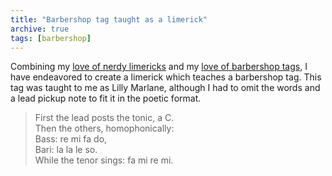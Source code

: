 ```yaml
---
title: "Barbershop tag taught as a limerick"
archive: true
tags: [barbershop]
---
```


Combining my [love of nerdy limericks](/blog/music-nerd-limericks/) and my [love of barbershop tags](http://blog.classicalcode.com/category/music/barbershop/), I have endeavored to create a limerick which teaches a barbershop tag. This tag was taught to me as Lilly Marlane, although I had to omit the words and a lead pickup note to fit it in the poetic format.

> First the lead posts the tonic, a C.  
> Then the others, homophonically:  
> Bass: re mi fa do,  
> Bari: la la le so.  
> While the tenor sings: fa mi re mi.
